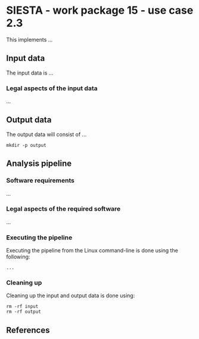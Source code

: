 # SIESTA - work package 15 - use case 2.3

This implements ...

## Input data

The input data is ...

### Legal aspects of the input data

...

## Output data

The output data will consist of ...

```console
mkdir -p output
```

## Analysis pipeline

### Software requirements

...

### Legal aspects of the required software

...

### Executing the pipeline

Executing the pipeline from the Linux command-line is done using the following:

    ...

### Cleaning up

Cleaning up the input and output data is done using:

```console
rm -rf input
rm -rf output
```

## References

[1]: https://www.example.com
[2]: https://www.markdownguide.org/cheat-sheet/
